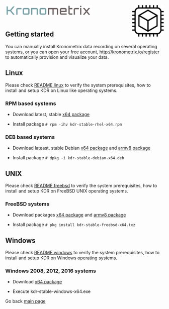 <img src="/docs/img/k-logo.png" align="left" height="35" width="275" />
<img src="/docs/img/KDR.gif" align="right" height="100" width="100" />
<br/><br/>
<br/>

## Getting started

You can manually install Kronometrix data recording on several 
operating systems, or you can open your free account, 
http://kronometrix.io/register to automatically provision and visualize 
your data. 

## Linux

Please check [README.linux](https://gitlab.com/kronometrix/recording/blob/master/README.linux)
to verify the system prerequisites, how to install and setup KDR on Linux like operating systems.

### RPM based systems

  * Download latest, stable [x64 package](https://gitlab.com/kronometrix/k1/blob/master/linux/kdr-stable-rhel-x64.rpm)
        
  * Install package ```# rpm -ihv kdr-stable-rhel-x64.rpm``` 
  
### DEB based systems

  * Download lateast, stable Debian [x64 package](https://gitlab.com/kronometrix/k1/blob/master/linux/kdr-stable-debian-x64.deb) and [armv8 package](https://gitlab.com/kronometrix/k1/blob/master/linux/kdr-stable-raspbian-armv8.deb)
    
  * Install package ```# dpkg -i kdr-stable-debian-x64.deb``` 

## UNIX

Please check [README.freebsd](https://gitlab.com/kronometrix/recording/blob/master/README.freebsd)
to verify the system prerequisites, how to install and setup KDR on FreeBSD UNIX operating systems.

### FreeBSD systems

  * Download packages [x64 package](https://gitlab.com/kronometrix/k1/blob/master/freebsd/kdr-stable-freebsd-x64.txz) and [armv8 package](https://gitlab.com/kronometrix/k1/blob/master/freebsd/kdr-stable-freebsd-armv8.txz)
    
  * Install package ```# pkg install kdr-stable-freebsd-x64.txz``` 

## Windows

Please check [README.windows](https://gitlab.com/kronometrix/recording/blob/master/README.windows)
to verify the system prerequisites, how to install and setup KDR on Windows operating systems.

### Windows 2008, 2012, 2016 systems

  * Download [x64 package](https://gitlab.com/kronometrix/k1/blob/master/win/kdr-stable-windows-x64.exe)

  * Execute kdr-stable-windows-x64.exe
 

Go back [main page](https://gitlab.com/kronometrix/recording/)
